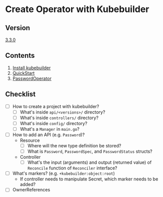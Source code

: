 # Create Operator with Kubebuilder

## Version

[3.3.0](https://github.com/kubernetes-sigs/kubebuilder/releases/tag/v3.3.0)

## Contents

1. [Install kubebuilder](01-install)
1. [QuickStart](02-quick-start)
1. [PasswordOperator](03-password-operator)

## Checklist

- [ ] How to create a project with kubebuilder?
    - [ ] What's inside `api/<versions>/` directory?
    - [ ] What's inside `controllers/` directory?
    - [ ] What's inside `config/` directory?
    - [ ] What's a `Manager` in `main.go`?
- [ ] How to add an API (e.g. `Password`)?
    - Resource
        - [ ] Where will the new type definition be stored?
        - [ ] What is `Password`, `PasswordSpec`, and `PasswordStatus` structs?
    - Controller
        - [ ] What's the input (arguments) and output (returned value) of `Reconcile` function of `Reconciler` interface?
- [ ] What's markers? (e.g. `+kubebuilder:object:root`)
    - If controller needs to manipulate Secret, which marker needs to be added?
- [ ] OwnerReferences
